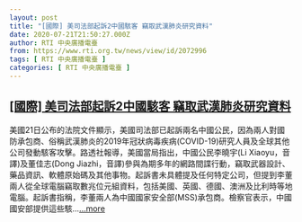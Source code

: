 ```yaml
---
layout: post
title: "[國際] 美司法部起訴2中國駭客 竊取武漢肺炎研究資料"
date: 2020-07-21T21:50:27.000Z
author: RTI 中央廣播電臺
from: https://www.rti.org.tw/news/view/id/2072996
tags: [ RTI 中央廣播電臺 ]
categories: [ RTI 中央廣播電臺 ]
---
```

<!--1595368227000-->
[[國際] 美司法部起訴2中國駭客 竊取武漢肺炎研究資料](https://www.rti.org.tw/news/view/id/2072996)
------

<div>
美國21日公布的法院文件顯示，美國司法部已起訴兩名中國公民，因為兩人對國防承包商、俗稱武漢肺炎的2019年冠狀病毒疾病(COVID-19)研究人員及全球其他公司發動駭客攻擊。路透社報導，美國當局指出，中國公民李曉宇(Li Xiaoyu，音譯)及董佳志(Dong Jiazhi，音譯)參與為期多年的網路間諜行動，竊取武器設計、藥品資訊、軟體原始碼及其他事物。起訴書未具體提及任何特定公司，但提到李董兩人從全球電腦竊取數兆位元組資料，包括美國、英國、德國、澳洲及比利時等地電腦。起訴書指稱，李董兩人為中國國家安全部(MSS)承包商。檢察官表示，中國國安部提供這些駭...<a target="_blank" href="https://www.rti.org.tw/news/view/id/2072996">...more</a>
</div>
